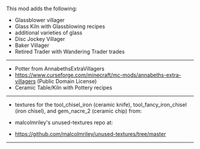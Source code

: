 This mod adds the following:

- Glassblower villager
- Glass Kiln with Glassblowing recipes
- additional varieties of glass
- Disc Jockey Villager
- Baker Villager
- Retired Trader with Wandering Trader trades

***

- Potter from AnnabethsExtraVillagers
- https://www.curseforge.com/minecraft/mc-mods/annabeths-extra-villagers (Public Domain License)
- Ceramic Table/Kiln with Pottery recipes

***

- textures for the tool_chisel_iron (ceramic knife), tool_fancy_iron_chisel (iron chisel), and gem_nacre_2 (ceramic
  chip) from:

- malcolmriley's unused-textures repo at:
- https://github.com/malcolmriley/unused-textures/tree/master
***